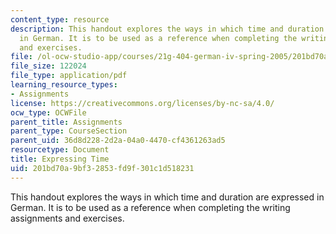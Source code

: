 ```yaml
---
content_type: resource
description: This handout explores the ways in which time and duration are expressed
  in German. It is to be used as a reference when completing the writing assignments
  and exercises.
file: /ol-ocw-studio-app/courses/21g-404-german-iv-spring-2005/201bd70a9bf32853fd9f301c1d518231_MIT21G_404S05_expressingti.pdf
file_size: 122024
file_type: application/pdf
learning_resource_types:
- Assignments
license: https://creativecommons.org/licenses/by-nc-sa/4.0/
ocw_type: OCWFile
parent_title: Assignments
parent_type: CourseSection
parent_uid: 36d8d228-2d2a-04a0-4470-cf4361263ad5
resourcetype: Document
title: Expressing Time
uid: 201bd70a-9bf3-2853-fd9f-301c1d518231
---
```

This handout explores the ways in which time and duration are expressed in German. It is to be used as a reference when completing the writing assignments and exercises.